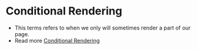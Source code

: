 # Conditional Rendering
- This terms refers to when we only will sometimes render a part of our page.
- Read more [Conditional Rendering](https://reactjs.org/docs/conditional-rendering.html)